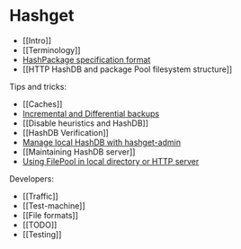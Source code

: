 # Hashget

- [[Intro]]
- [[Terminology]]
- [HashPackage specification format](hpspec)
- [[HTTP HashDB and package Pool filesystem structure]]

Tips and tricks:
- [[Caches]]
- [Incremental and Differential backups](incremental)
- [[Disable heuristics and HashDB]]
- [[HashDB Verification]]
- [Manage local HashDB with hashget-admin](hashget-admin)
- [[Maintaining HashDB server]]
- [Using FilePool in local directory or HTTP server](filepool)

Developers:
- [[Traffic]]
- [[Test-machine]]
- [[File formats]]
- [[TODO]]
- [[Testing]]